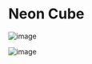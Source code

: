 # Neon Cube
 
![image](https://github.com/RAJAARUMUGHAMM/Neon-Cube/assets/65675245/dc1001c9-cba5-497e-9062-220bfbf2faa6)









![image](https://github.com/RAJAARUMUGHAMM/Neon-Cube/assets/65675245/71b28466-e2f7-4dee-8431-61b605f12fc4)
